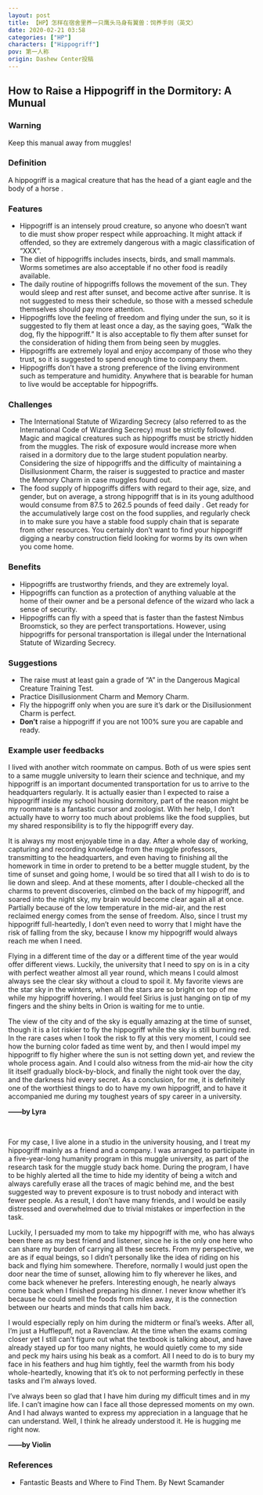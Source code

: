 ```yaml
---
layout: post
title: 【HP】怎样在宿舍里养一只鹰头马身有翼兽：饲养手则（英文）
date: 2020-02-21 03:58
categories: ["HP"]
characters: ["Hippogriff"]
pov: 第一人称
origin: Dashew Center投稿
---
```


## How to Raise a Hippogriff in the Dormitory: A Munual

### Warning

Keep this manual away from muggles!

### Definition

A hippogriff is a magical creature that has the head of a giant eagle and the body of a horse .

### Features

- Hippogriff is an intensely proud creature, so anyone who doesn’t want to die must show proper respect while approaching. It might attack if offended, so they are extremely dangerous with a magic classification of “XXX”.
- The diet of hippogriffs includes insects, birds, and small mammals. Worms sometimes are also acceptable if no other food is readily available.
- The daily routine of hippogriffs follows the movement of the sun. They would sleep and rest after sunset, and become active after sunrise. It is not suggested to mess their schedule, so those with a messed schedule themselves should pay more attention.
- Hippogriffs love the feeling of freedom and flying under the sun, so it is suggested to fly them at least once a day, as the saying goes, “Walk the dog, fly the hippogriff.” It is also acceptable to fly them after sunset for the consideration of hiding them from being seen by muggles.
- Hippogriffs are extremely loyal and enjoy accompany of those who they trust, so it is suggested to spend enough time to company them.
- Hippogriffs don’t have a strong preference of the living environment such as temperature and humidity. Anywhere that is bearable for human to live would be acceptable for hippogriffs.

### Challenges

- The International Statute of Wizarding Secrecy  (also referred to as the International Code of Wizarding Secrecy) must be strictly followed. Magic and magical creatures such as hippogriffs must be strictly hidden from the muggles. The risk of exposure would increase more when raised in a dormitory due to the large student population nearby. Considering the size of hippogriffs and the difficulty of maintaining a Disillusionment Charm, the raiser is suggested to practice and master the Memory Charm in case muggles found out.
- The food supply of hippogriffs differs with regard to their age, size, and gender, but on average, a strong hippogriff that is in its young adulthood would consume from 87.5 to 262.5 pounds of feed daily . Get ready for the accumulatively large cost on the food supplies, and regularly check in to make sure you have a stable food supply chain that is separate from other resources. You certainly don’t want to find your hippogriff digging a nearby construction field looking for worms by its own when you come home.

### Benefits

- Hippogriffs are trustworthy friends, and they are extremely loyal.
- Hippogriffs can function as a protection of anything valuable at the home of their owner and be a personal defence of the wizard who lack a sense of security.
- Hippogriffs can fly with a speed that is faster than the fastest Nimbus Broomstick, so they are perfect transportations. However, using hippogriffs for personal transportation is illegal under the International Statute of Wizarding Secrecy.

### Suggestions

- The raise must at least gain a grade of “A” in the Dangerous Magical Creature Training Test.
- Practice Disillusionment Charm and Memory Charm.
- Fly the hippogriff only when you are sure it’s dark or the Disillusionment Charm is perfect.
- **Don’t** raise a hippogriff if you are not 100% sure you are capable and ready.

### Example user feedbacks

I lived with another witch roommate on campus. Both of us were spies sent to a same muggle university to learn their science and technique, and my hippogriff is an important documented transportation for us to arrive to the headquarters regularly. It is actually easier than I expected to raise a hippogriff inside my school housing dormitory, part of the reason might be my roommate is a fantastic cursor and zoologist. With her help, I don’t actually have to worry too much about problems like the food supplies, but my shared responsibility is to fly the hippogriff every day. 

It is always my most enjoyable time in a day. After a whole day of working, capturing and recording knowledge from the muggle professors, transmitting to the headquarters, and even having to finishing all the homework in time in order to pretend to be a better muggle student, by the time of sunset and going home, I would be so tired that all I wish to do is to lie down and sleep. And at these moments, after I double-checked all the charms to prevent discoveries, climbed on the back of my hippogriff, and soared into the night sky, my brain would become clear again all at once. Partially because of the low temperature in the mid-air, and the rest reclaimed energy comes from the sense of freedom. Also, since I trust my hippogriff full-heartedly, I don’t even need to worry that I might have the risk of falling from the sky, because I know my hippogriff would always reach me when I need.

Flying in a different time of the day or a different time of the year would offer different views. Luckily, the university that I need to spy on is in a city with perfect weather almost all year round, which means I could almost always see the clear sky without a cloud to spoil it. My favorite views are the star sky in the winters, when all the stars are so bright on top of me while my hippogriff hovering. I would feel Sirius is just hanging on tip of my fingers and the shiny belts in Orion is waiting for me to untie. 

The view of the city and of the sky is equally amazing at the time of sunset, though it is a lot riskier to fly the hippogriff while the sky is still burning red. In the rare cases when I took the risk to fly at this very moment, I could see how the burning color faded as time went by, and then I would impel my hippogriff to fly higher where the sun is not setting down yet, and review the whole process again. And I could also witness from the mid-air how the city lit itself gradually block-by-block, and finally the night took over the day, and the darkness hid every secret.
As a conclusion, for me, it is definitely one of the worthiest things to do to have my own hippogriff, and to have it accompanied me during my toughest years of spy career in a university. 

**——by Lyra**

<br>

For my case, I live alone in a studio in the university housing, and I treat my hippogriff mainly as a friend and a company. I was arranged to participate in a five-year-long humanity program in this muggle university, as part of the research task for the muggle study back home. During the program, I have to be highly alerted all the time to hide my identity of being a witch and always carefully erase all the traces of magic behind me, and the best suggested way to prevent exposure is to trust nobody and interact with fewer people. As a result, I don’t have many friends, and I would be easily distressed and overwhelmed due to trivial mistakes or imperfection in the task. 

Luckily, I persuaded my mom to take my hippogriff with me, who has always been there as my best friend and listener, since he is the only one here who can share my burden of carrying all these secrets. From my perspective, we are as if equal beings, so I didn’t personally like the idea of riding on his back and flying him somewhere. Therefore, normally I would just open the door near the time of sunset, allowing him to fly wherever he likes, and come back whenever he prefers. Interesting enough, he nearly always come back when I finished preparing his dinner. I never know whether it’s because he could smell the foods from miles away, it is the connection between our hearts and minds that calls him back.

I would especially reply on him during the midterm or final’s weeks. After all, I’m just a Hufflepuff, not a Ravenclaw. At the time when the exams coming closer yet I still can’t figure out what the textbook is talking about, and have already stayed up for too many nights, he would quietly come to my side and peck my hairs using his beak as a comfort. All I need to do is to bury my face in his feathers and hug him tightly, feel the warmth from his body whole-heartedly, knowing that it’s ok to not performing perfectly in these tasks and I’m always loved.

I’ve always been so glad that I have him during my difficult times and in my life. I can’t imagine how can I face all those depressed moments on my own. And I had always wanted to express my appreciation in a language that he can understand. Well, I think he already understood it. He is hugging me right now.

**——by Violin**

### References
- Fantastic Beasts and Where to Find Them. By Newt Scamander
